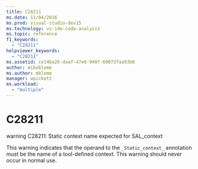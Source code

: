 ```yaml
---
title: C28211
ms.date: 11/04/2016
ms.prod: visual-studio-dev15
ms.technology: vs-ide-code-analysis
ms.topic: reference
f1_keywords:
  - "C28211"
helpviewer_keywords:
  - "C28211"
ms.assetid: ce14ba26-daaf-47e0-940f-60073faa93b0
author: mikeblome
ms.author: mblome
manager: wpickett
ms.workload:
  - "multiple"
---
```

# C28211
warning C28211: Static context name expected for SAL_context

 This warning indicates that the operand to the `_Static_context_` annotation must be the name of a tool-defined context. This warning should never occur in normal use.